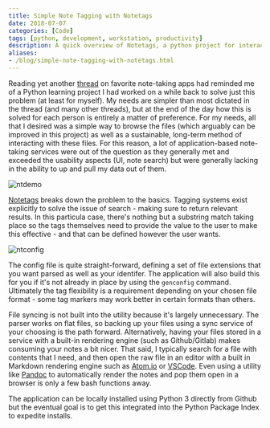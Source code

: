 ```yaml
---
title: Simple Note Tagging with Notetags
date: 2018-07-07
categories: [Code]
tags: [python, development, workstation, productivity]
description: A quick overview of Notetags, a python project for interacting with tags in plain text files.
aliases:
- /blog/simple-note-tagging-with-notetags.html
---
```


Reading yet another [thread](https://news.ycombinator.com/item?id=17532094) on favorite note-taking apps had reminded me of a Python learning project I had worked on a while back to solve just this problem (at least for myself). My needs are simpler than most dictated in the thread (and many other threads), but at the end of the day how this is solved for each person is entirely a matter of preference. For my needs, all that I desired was a simple way to browse the files (which arguably can be improved in this project) as well as a sustainable, long-term method of interacting with these files. For this reason, a lot of application-based note-taking services were out of the question as they generally met and exceeded the usability aspects (UI, note search) but were generally lacking in the ability to up and pull my data out of them. 

![ntdemo](images/notetags-demo.gif)

[Notetags](https://github.com/komish/notetags) breaks down the problem to the basics. Tagging systems exist explicitly to solve the issue of search - making sure to return relevant results. In this particula case, there's nothing but a substring match taking place so the tags themselves need to provide the value to the user to make this effective - and that can be defined however the user wants.

![ntconfig](images/notetags-config.png)

The config file is quite straight-forward, defining a set of file extensions that you want parsed as well as your identifer. The application will also build this for you if it's not already in place by using the `genconfig` command.  Ultimately the tag flexibility is a requirement depending on your chosen file format - some tag markers may work better in certain formats than others.

File syncing is not built into the utility because it's largely unnecessary. The parser works on flat files, so backing up your files using a sync service of your choosing is the path forward. Alternatively, having your files stored in a service with a built-in rendering engine (such as Github/Gitlab) makes consuming your notes a bit nicer. That said, I typically search for a file with contents that I need, and then open the raw file in an editor with a built in Markdown rendering engine such as [Atom.io](https://atom.io/) or [VSCode](https://code.visualstudio.com/). Even using a utility like [Pandoc](https://pandoc.org/) to automatically render the notes and pop them open in a browser is only a few bash functions away.

The application can be locally installed using Python 3 directly from Github but the eventual goal is to get this integrated into the Python Package Index to expedite installs. 

